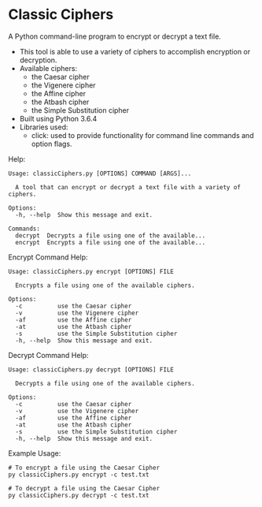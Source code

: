 # Classic Ciphers

A Python command-line program to encrypt or decrypt a text file. 

- This tool is able to use a variety of ciphers to accomplish encryption or decryption.
- Available ciphers:
    - the Caesar cipher
    - the Vigenere cipher
    - the Affine cipher
    - the Atbash cipher
    - the Simple Substitution cipher
- Built using Python 3.6.4
- Libraries used:
    - click: used to provide functionality for command line commands and option flags.
    
Help:
```
Usage: classicCiphers.py [OPTIONS] COMMAND [ARGS]...

  A tool that can encrypt or decrypt a text file with a variety of ciphers.

Options:
  -h, --help  Show this message and exit.

Commands:
  decrypt  Decrypts a file using one of the available...
  encrypt  Encrypts a file using one of the available...
```

Encrypt Command Help:
```
Usage: classicCiphers.py encrypt [OPTIONS] FILE

  Encrypts a file using one of the available ciphers.

Options:
  -c          use the Caesar cipher
  -v          use the Vigenere cipher
  -af         use the Affine cipher
  -at         use the Atbash cipher
  -s          use the Simple Substitution cipher
  -h, --help  Show this message and exit.
```

Decrypt Command Help:
```
Usage: classicCiphers.py decrypt [OPTIONS] FILE

  Decrypts a file using one of the available ciphers.

Options:
  -c          use the Caesar cipher
  -v          use the Vigenere cipher
  -af         use the Affine cipher
  -at         use the Atbash cipher
  -s          use the Simple Substitution cipher
  -h, --help  Show this message and exit.
```

Example Usage:
```
# To encrypt a file using the Caesar Cipher
py classicCiphers.py encrypt -c test.txt

# To decrypt a file using the Caesar Cipher
py classicCiphers.py decrypt -c test.txt
```
